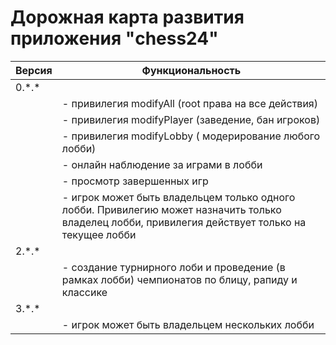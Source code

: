 # Дорожная карта развития приложения "chess24"

| Версия  | Функциональность |
----|----------|
| 0.\*.\* ||
|  | - привилегия modifyAll (root права на все действия) |
|  | - привилегия modifyPlayer (заведение, бан игроков) |
|  | - привилегия modifyLobby ( модерирование любого лобби) |
|  | - онлайн наблюдение за играми в лобби |
|  | - просмотр завершенных игр |
|  | - игрок может быть владельцем только одного лобби. Привилегию может назначить только владелец лобби, привилегия действует только на текущее лобби |
|2.\*.\* ||
|  | - создание турнирного лоби и проведение (в рамках лобби) чемпионатов по блицу, рапиду и классике |
|3.\*.\* ||
|  | - игрок может быть владельцем нескольких лобби |
